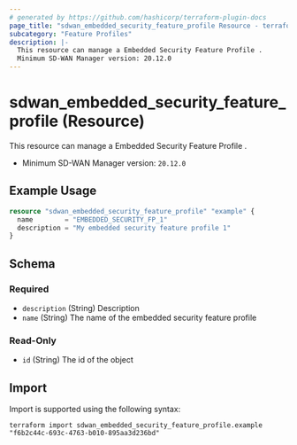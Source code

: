 ```yaml
---
# generated by https://github.com/hashicorp/terraform-plugin-docs
page_title: "sdwan_embedded_security_feature_profile Resource - terraform-provider-sdwan"
subcategory: "Feature Profiles"
description: |-
  This resource can manage a Embedded Security Feature Profile .
  Minimum SD-WAN Manager version: 20.12.0
---
```


# sdwan_embedded_security_feature_profile (Resource)

This resource can manage a Embedded Security Feature Profile .
  - Minimum SD-WAN Manager version: `20.12.0`

## Example Usage

```terraform
resource "sdwan_embedded_security_feature_profile" "example" {
  name        = "EMBEDDED_SECURITY_FP_1"
  description = "My embedded security feature profile 1"
}
```

<!-- schema generated by tfplugindocs -->
## Schema

### Required

- `description` (String) Description
- `name` (String) The name of the embedded security feature profile

### Read-Only

- `id` (String) The id of the object

## Import

Import is supported using the following syntax:

```shell
terraform import sdwan_embedded_security_feature_profile.example "f6b2c44c-693c-4763-b010-895aa3d236bd"
```
